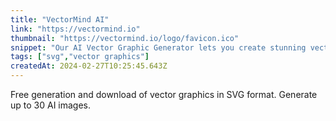```yaml
---
title: "VectorMind AI"
link: "https://vectormind.io"
thumbnail: "https://vectormind.io/logo/favicon.ico"
snippet: "Our AI Vector Graphic Generator lets you create stunning vector graphic assets in mere seconds. We build state-of-the-art generative AI that helps you craft your ideas into high-quality, memorable designs."
tags: ["svg","vector graphics"]
createdAt: 2024-02-27T10:25:45.643Z
---
```

Free generation and download of vector graphics in SVG format. Generate up to 30 AI images.
